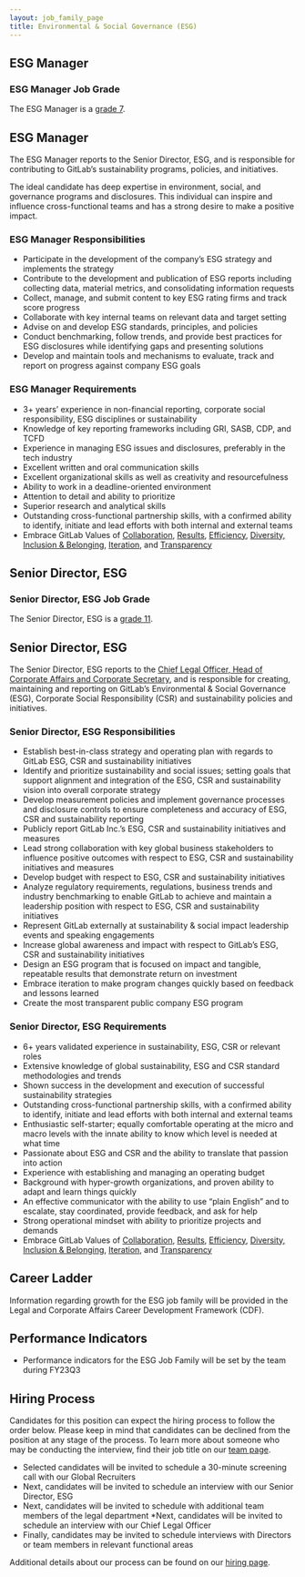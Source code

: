 ```yaml
---
layout: job_family_page
title: Environmental & Social Governance (ESG)
---
```


## ESG Manager

### ESG Manager Job Grade

The ESG Manager is a [grade 7](/handbook/total-rewards/compensation/compensation-calculator/#gitlab-job-grades).

## ESG Manager

The ESG Manager reports to the Senior Director, ESG, and is responsible for contributing to GitLab’s sustainability programs, policies, and initiatives.

The ideal candidate has deep expertise in environment, social, and governance programs and disclosures. This individual can inspire and influence cross-functional teams and has a strong desire to make a positive impact.

### ESG Manager Responsibilities
* Participate in the development of the company’s ESG strategy and implements the strategy
* Contribute to the development and publication of ESG reports including collecting data, material metrics, and consolidating information requests
* Collect, manage, and submit content to key ESG rating firms and track score progress
* Collaborate with key internal teams on relevant data and target setting
* Advise on and develop ESG standards, principles, and policies
* Conduct benchmarking, follow trends, and provide best practices for ESG disclosures while identifying gaps and presenting solutions
* Develop and maintain tools and mechanisms to evaluate, track and report on progress against company ESG goals


### ESG Manager Requirements
* 3+ years’ experience in non-financial reporting, corporate social responsibility, ESG disciplines or sustainability
* Knowledge of key reporting frameworks including GRI, SASB, CDP, and TCFD
* Experience in managing ESG issues and disclosures, preferably in the tech industry
* Excellent written and oral communication skills
* Excellent organizational skills as well as creativity and resourcefulness
* Ability to work in a deadline-oriented environment
* Attention to detail and ability to prioritize
* Superior research and analytical skills
* Outstanding cross-functional partnership skills, with a confirmed ability to identify, initiate and lead efforts with both internal and external teams
* Embrace GitLab Values of [Collaboration](https://about.gitlab.com/handbook/values/#collaboration[), [Results](https://about.gitlab.com/handbook/values/#results), [Efficiency](https://about.gitlab.com/handbook/values/#efficiency), [Diversity, Inclusion & Belonging](https://about.gitlab.com/handbook/values/#diversity-inclusion), [Iteration](https://about.gitlab.com/handbook/values/#iteration), and [Transparency](https://about.gitlab.com/handbook/values/#transparency) 


## Senior Director, ESG

### Senior Director, ESG Job Grade

The Senior Director, ESG is a [grade 11](/handbook/total-rewards/compensation/compensation-calculator/#gitlab-job-grades).

## Senior Director, ESG 

The Senior Director, ESG reports to the [Chief Legal Officer, Head of Corporate Affairs and Corporate Secretary](https://about.gitlab.com/job-families/legal/chief-legal-officer/), and is responsible for creating, maintaining and reporting on GitLab’s Environmental & Social Governance (ESG), Corporate Social Responsibility (CSR) and sustainability policies and initiatives. 


### Senior Director, ESG Responsibilities
* Establish best-in-class strategy and operating plan with regards to GitLab ESG, CSR and sustainability initiatives
* Identify and prioritize sustainability and social issues; setting goals that support alignment and integration of the ESG, CSR and sustainability vision into overall corporate strategy
* Develop measurement policies and implement governance processes and disclosure controls to ensure completeness and accuracy of ESG, CSR and sustainability reporting 
* Publicly report GitLab Inc.’s ESG, CSR and sustainability initiatives and measures
* Lead strong collaboration with key global business stakeholders to influence positive outcomes with respect to ESG, CSR and sustainability initiatives and measures
* Develop budget with respect to ESG, CSR and sustainability initiatives 
* Analyze regulatory requirements, regulations, business trends and industry benchmarking to enable GitLab to achieve and maintain a leadership position with respect to ESG, CSR and sustainability initiatives
* Represent GitLab externally at sustainability & social impact leadership events and speaking engagements
* Increase global awareness and impact with respect to GitLab’s ESG, CSR and sustainability initiatives
* Design an ESG program that is focused on impact and tangible, repeatable results that demonstrate return on investment
* Embrace iteration to make program changes quickly based on feedback and lessons learned
* Create the most transparent public company ESG program 


### Senior Director, ESG Requirements
* 6+ years validated experience in sustainability, ESG, CSR or relevant roles
* Extensive knowledge of global sustainability, ESG and CSR standard methodologies and trends
* Shown success in the development and execution of successful sustainability strategies
* Outstanding cross-functional partnership skills, with a confirmed ability to identify, initiate and lead efforts with both internal and external teams
* Enthusiastic self-starter; equally comfortable operating at the micro and macro levels with the innate ability to know which level is needed at what time 
* Passionate about ESG and CSR and the ability to translate that passion into action 
* Experience with establishing and managing an operating budget
* Background with hyper-growth organizations, and proven ability to adapt and learn things quickly
* An effective communicator with the ability to use “plain English” and to escalate, stay coordinated, provide feedback, and ask for help
* Strong operational mindset with ability to prioritize projects and demands
* Embrace GitLab Values of [Collaboration](https://about.gitlab.com/handbook/values/#collaboration[), [Results](https://about.gitlab.com/handbook/values/#results), [Efficiency](https://about.gitlab.com/handbook/values/#efficiency), [Diversity, Inclusion & Belonging](https://about.gitlab.com/handbook/values/#diversity-inclusion), [Iteration](https://about.gitlab.com/handbook/values/#iteration), and [Transparency](https://about.gitlab.com/handbook/values/#transparency) 

## Career Ladder
 
Information regarding growth for the ESG job family will be provided in the Legal and Corporate Affairs Career Development Framework (CDF). 
 
## Performance Indicators

* Performance indicators for the ESG Job Family will be set by the team during FY23Q3

## Hiring Process

Candidates for this position can expect the hiring process to follow the order below. Please keep in mind that candidates can be declined from the position at any stage of the process. To learn more about someone who may be conducting the interview, find their job title on our [team page](/company/team/).
 
* Selected candidates will be invited to schedule a 30-minute screening call with our Global Recruiters
* Next, candidates will be invited to schedule an interview with our Senior Director, ESG
* Next, candidates will be invited to schedule with additional team members of the legal department
*Next, candidates will be invited to schedule an interview with our Chief Legal Officer
* Finally, candidates may be invited to schedule interviews with Directors or team members in relevant functional areas
 
Additional details about our process can be found on our [hiring page](/handbook/hiring/).



